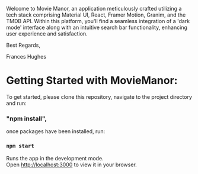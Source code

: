 Welcome to Movie Manor, an application meticulously crafted utilizing a tech stack comprising Material UI, React, Framer Motion, Granim, and the TMDB API. Within this platform, you'll find a seamless integration of a 'dark mode' interface along with an intuitive search bar functionality, enhancing user experience and satisfaction.

Best Regards,

Frances Hughes

# Getting Started with MovieManor:

To get started, please clone this repository, navigate to the project directory and run:

### "npm install",

once packages have been installed, run:

### `npm start`

Runs the app in the development mode.\
Open [http://localhost:3000](http://localhost:3000) to view it in your browser.
